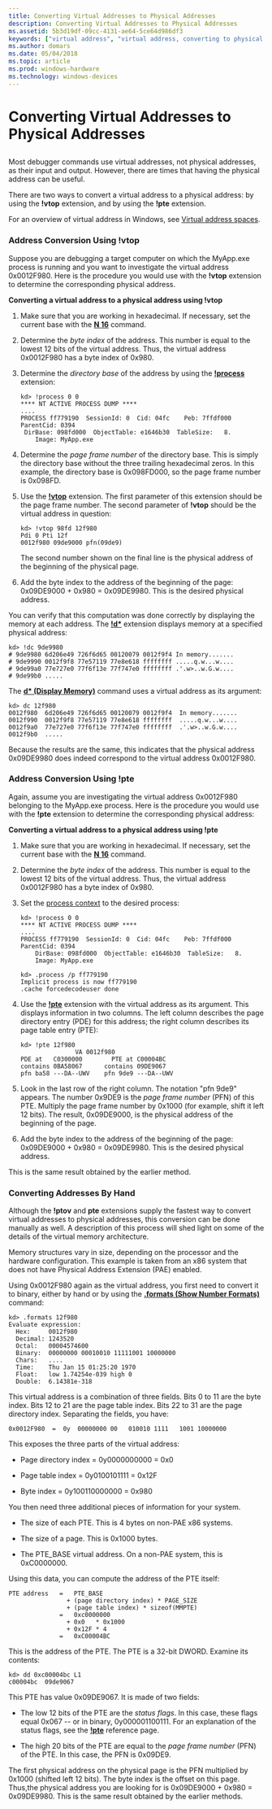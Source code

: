 ```yaml
---
title: Converting Virtual Addresses to Physical Addresses
description: Converting Virtual Addresses to Physical Addresses
ms.assetid: 5b3d19df-09cc-4131-ae64-5ce64d986df3
keywords: ["virtual address", "virtual address, converting to physical address", "physical address", "physical address, converting from virtual address", "addresses", "addresses, converting virtual to physical", "memory, virtual addresses", "memory, physical addresses"]
ms.author: domars
ms.date: 05/04/2018
ms.topic: article
ms.prod: windows-hardware
ms.technology: windows-devices
---
```


# Converting Virtual Addresses to Physical Addresses

## <span id="ddk_converting_virtual_addresses_to_physical_addresses_dbg"></span><span id="DDK_CONVERTING_VIRTUAL_ADDRESSES_TO_PHYSICAL_ADDRESSES_DBG"></span>


Most debugger commands use virtual addresses, not physical addresses, as their input and output. However, there are times that having the physical address can be useful.

There are two ways to convert a virtual address to a physical address: by using the **!vtop** extension, and by using the **!pte** extension.

For an overview of virtual address in Windows, see [Virtual address spaces](https://docs.microsoft.com/en-us/windows-hardware/drivers/gettingstarted/virtual-address-spaces). 


### <span id="address_conversion_using__vtop"></span><span id="ADDRESS_CONVERSION_USING__VTOP"></span>Address Conversion Using !vtop

Suppose you are debugging a target computer on which the MyApp.exe process is running and you want to investigate the virtual address 0x0012F980. Here is the procedure you would use with the **!vtop** extension to determine the corresponding physical address.

**Converting a virtual address to a physical address using !vtop**

1.  Make sure that you are working in hexadecimal. If necessary, set the current base with the [**N 16**](n--set-number-base-.md) command.

2.  Determine the *byte index* of the address. This number is equal to the lowest 12 bits of the virtual address. Thus, the virtual address 0x0012F980 has a byte index of 0x980.

3.  Determine the *directory base* of the address by using the [**!process**](-process.md) extension:

    ```
    kd> !process 0 0
    **** NT ACTIVE PROCESS DUMP ****
    ....
    PROCESS ff779190  SessionId: 0  Cid: 04fc    Peb: 7ffdf000  ParentCid: 0394
     DirBase: 098fd000  ObjectTable: e1646b30  TableSize:   8.
        Image: MyApp.exe
    ```

4.  Determine the *page frame number* of the directory base. This is simply the directory base without the three trailing hexadecimal zeros. In this example, the directory base is 0x098FD000, so the page frame number is 0x098FD.

5.  Use the [**!vtop**](-vtop.md) extension. The first parameter of this extension should be the page frame number. The second parameter of **!vtop** should be the virtual address in question:

    ```
    kd> !vtop 98fd 12f980
    Pdi 0 Pti 12f
    0012f980 09de9000 pfn(09de9)
    ```

    The second number shown on the final line is the physical address of the beginning of the physical page.

6.  Add the byte index to the address of the beginning of the page: 0x09DE9000 + 0x980 = 0x09DE9980. This is the desired physical address.

You can verify that this computation was done correctly by displaying the memory at each address. The [**!d\***](-db---dc---dd---dp---dq---du---dw.md) extension displays memory at a specified physical address:

```
kd> !dc 9de9980
# 9de9980 6d206e49 726f6d65 00120079 0012f9f4 In memory.......
# 9de9990 0012f9f8 77e57119 77e8e618 ffffffff .....q.w...w....
# 9de99a0 77e727e0 77f6f13e 77f747e0 ffffffff .'.w>..w.G.w....
# 9de99b0 .....
```

The [**d\* (Display Memory)**](d--da--db--dc--dd--dd--df--dp--dq--du--dw--dw--dyb--dyd--display-memor.md) command uses a virtual address as its argument:

```
kd> dc 12f980
0012f980  6d206e49 726f6d65 00120079 0012f9f4  In memory.......
0012f990  0012f9f8 77e57119 77e8e618 ffffffff  .....q.w...w....
0012f9a0  77e727e0 77f6f13e 77f747e0 ffffffff  .'.w>..w.G.w....
0012f9b0  .....
```

Because the results are the same, this indicates that the physical address 0x09DE9980 does indeed correspond to the virtual address 0x0012F980.

### <span id="address_conversion_using__pte"></span><span id="ADDRESS_CONVERSION_USING__PTE"></span>Address Conversion Using !pte

Again, assume you are investigating the virtual address 0x0012F980 belonging to the MyApp.exe process. Here is the procedure you would use with the **!pte** extension to determine the corresponding physical address:

**Converting a virtual address to a physical address using !pte**

1.  Make sure that you are working in hexadecimal. If necessary, set the current base with the [**N 16**](n--set-number-base-.md) command.

2.  Determine the *byte index* of the address. This number is equal to the lowest 12 bits of the virtual address. Thus, the virtual address 0x0012F980 has a byte index of 0x980.

3.  Set the [process context](changing-contexts.md#process-context) to the desired process:

    ```
    kd> !process 0 0
    **** NT ACTIVE PROCESS DUMP ****
    ....
    PROCESS ff779190  SessionId: 0  Cid: 04fc    Peb: 7ffdf000  ParentCid: 0394
        DirBase: 098fd000  ObjectTable: e1646b30  TableSize:   8.
        Image: MyApp.exe

    kd> .process /p ff779190
    Implicit process is now ff779190
    .cache forcedecodeuser done
    ```

4.  Use the [**!pte**](-pte.md) extension with the virtual address as its argument. This displays information in two columns. The left column describes the page directory entry (PDE) for this address; the right column describes its page table entry (PTE):

    ```
    kd> !pte 12f980
                   VA 0012f980
    PDE at   C0300000        PTE at C00004BC
    contains 0BA58067      contains 09DE9067
    pfn ba58 ---DA--UWV    pfn 9de9 ---DA--UWV
    ```

5.  Look in the last row of the right column. The notation "pfn 9de9" appears. The number 0x9DE9 is the *page frame number* (PFN) of this PTE. Multiply the page frame number by 0x1000 (for example, shift it left 12 bits). The result, 0x09DE9000, is the physical address of the beginning of the page.

6.  Add the byte index to the address of the beginning of the page: 0x09DE9000 + 0x980 = 0x09DE9980. This is the desired physical address.

This is the same result obtained by the earlier method.

### <span id="converting_addresses_by_hand"></span><span id="CONVERTING_ADDRESSES_BY_HAND"></span>Converting Addresses By Hand

Although the **!ptov** and **pte** extensions supply the fastest way to convert virtual addresses to physical addresses, this conversion can be done manually as well. A description of this process will shed light on some of the details of the virtual memory architecture.

Memory structures vary in size, depending on the processor and the hardware configuration. This example is taken from an x86 system that does not have Physical Address Extension (PAE) enabled.

Using 0x0012F980 again as the virtual address, you first need to convert it to binary, either by hand or by using the [**.formats (Show Number Formats)**](-formats--show-number-formats-.md) command:

```
kd> .formats 12f980
Evaluate expression:
  Hex:     0012f980
  Decimal: 1243520
  Octal:   00004574600
  Binary:  00000000 00010010 11111001 10000000
  Chars:   ....
  Time:    Thu Jan 15 01:25:20 1970
  Float:   low 1.74254e-039 high 0
  Double:  6.14381e-318
```

This virtual address is a combination of three fields. Bits 0 to 11 are the byte index. Bits 12 to 21 are the page table index. Bits 22 to 31 are the page directory index. Separating the fields, you have:

```
0x0012F980  =  0y  00000000 00   010010 1111   1001 10000000
```

This exposes the three parts of the virtual address:

-   Page directory index = 0y0000000000 = 0x0

-   Page table index = 0y0100101111 = 0x12F

-   Byte index = 0y100110000000 = 0x980

You then need three additional pieces of information for your system.

-   The size of each PTE. This is 4 bytes on non-PAE x86 systems.

-   The size of a page. This is 0x1000 bytes.

-   The PTE\_BASE virtual address. On a non-PAE system, this is 0xC0000000.

Using this data, you can compute the address of the PTE itself:

```
PTE address   =   PTE_BASE  
                + (page directory index) * PAGE_SIZE
                + (page table index) * sizeof(MMPTE)
              =   0xc0000000
                + 0x0   * 0x1000
                + 0x12F * 4
              =   0xC00004BC
```

This is the address of the PTE. The PTE is a 32-bit DWORD. Examine its contents:

```
kd> dd 0xc00004bc L1
c00004bc  09de9067
```

This PTE has value 0x09DE9067. It is made of two fields:

-   The low 12 bits of the PTE are the *status flags*. In this case, these flags equal 0x067 -- or in binary, 0y000001100111. For an explanation of the status flags, see the [**!pte**](-pte.md) reference page.

-   The high 20 bits of the PTE are equal to the *page frame number* (PFN) of the PTE. In this case, the PFN is 0x09DE9.

The first physical address on the physical page is the PFN multiplied by 0x1000 (shifted left 12 bits). The byte index is the offset on this page. Thus,the physical address you are looking for is 0x09DE9000 + 0x980 = 0x09DE9980. This is the same result obtained by the earlier methods.

 

 





